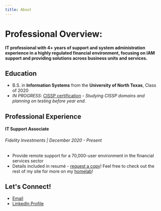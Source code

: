 ```yaml
---
title: About
---
```


# Professional Overview:

**IT professional with 4+ years of support and system administration experience in a highly regulated financial environment, focusing on IAM support and providing solutions across business units and services.**

## Education

- B.S. in **Information Systems** from the **University of North Texas**, Class of 2020
- _IN PROGRESS_: [CISSP certification](certifications/cissp.md/) - _Studying CISSP domains and planning on testing before year end._

## Professional Experience

#### IT Support Associate

###### Fidelity Investments | December 2020 - Present

- Provide remote support for a 70,000-user environment in the financial services sector
- Details included in resumé - [request a copy](mailto:mariotorrestech@gmail.com)! Feel free to check out the rest of my site for more on my [homelab](homelab/index.md)!

## Let's Connect!

- [Email](mailto:mariotorrestech@gmail.com)
- [LinkedIn Profile](https://www.linkedin.com/in/tmario)

